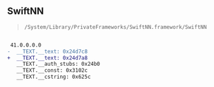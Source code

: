 ## SwiftNN

> `/System/Library/PrivateFrameworks/SwiftNN.framework/SwiftNN`

```diff

 41.0.0.0.0
-  __TEXT.__text: 0x24d7c8
+  __TEXT.__text: 0x24d7a8
   __TEXT.__auth_stubs: 0x24b0
   __TEXT.__const: 0x3102c
   __TEXT.__cstring: 0x625c

```
